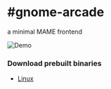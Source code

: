#gnome-arcade
============

a minimal MAME frontend

![Demo](https://raw.githubusercontent.com/strippato/gnome-arcade/master/gnomearcade.gif)



### Download prebuilt binaries
- [Linux](http://software.opensuse.org/download.html?project=home%3Agallochri%3AStrippato&package=gnome-arcade)





